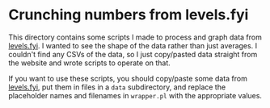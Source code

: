 # Crunching numbers from levels.fyi

This directory contains some scripts I made to process and graph data from
[levels.fyi][levels-url]. I wanted to see the shape of the data
rather than just averages. I couldn't find any CSVs of the data, so I just
copy/pasted data straight from the website and wrote scripts to operate on
that.

If you want to use these scripts, you should copy/paste some data from
[levels.fyi][levels-url], put them in files in a `data` subdirectory, and
replace the placeholder names and filenames in `wrapper.pl` with the
appropriate values.

[levels-url]: https://www.levels.fyi/